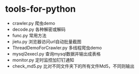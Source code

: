 # tools-for-python

* crawler.py 爬虫demo
* decode.py 各种解密或解码
* func.py  常用方法
* jietu.py 浏览器访问url自动批量截图
* ThreadDemoForCrawler.py 多线程爬虫demo
* mysql2execl.py 查询mysql数据并输出成表格
* monitor.py  定时监控加钉钉通知
* check_md5.py 比对不同文件夹下的所有文件Md5，不同则输出
